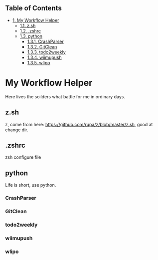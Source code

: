 <div id="table-of-contents">
<h2>Table of Contents</h2>
<div id="text-table-of-contents">
<ul>
<li><a href="#orgheadline9">1. My Workflow Helper</a>
<ul>
<li><a href="#orgheadline1">1.1. z.sh</a></li>
<li><a href="#orgheadline2">1.2. .zshrc</a></li>
<li><a href="#orgheadline8">1.3. python</a>
<ul>
<li><a href="#orgheadline3">1.3.1. CrashParser</a></li>
<li><a href="#orgheadline4">1.3.2. GitClean</a></li>
<li><a href="#orgheadline5">1.3.3. todo2weekly</a></li>
<li><a href="#orgheadline6">1.3.4. wiimupush</a></li>
<li><a href="#orgheadline7">1.3.5. wlipo</a></li>
</ul>
</li>
</ul>
</li>
</ul>
</div>
</div>


# My Workflow Helper<a id="orgheadline9"></a>

Here lives the soilders what battle for me in ordinary days.

## z.sh<a id="orgheadline1"></a>

z, come from here: <https://github.com/rupa/z/blob/master/z.sh>, good at change dir.

## .zshrc<a id="orgheadline2"></a>

zsh configure file

## python<a id="orgheadline8"></a>

Life is short, use python.

### CrashParser<a id="orgheadline3"></a>

### GitClean<a id="orgheadline4"></a>

### todo2weekly<a id="orgheadline5"></a>

### wiimupush<a id="orgheadline6"></a>

### wlipo<a id="orgheadline7"></a>